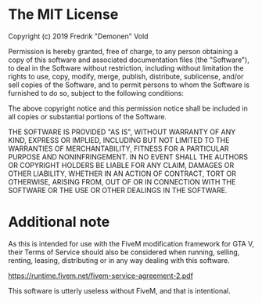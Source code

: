 The MIT License
===============

Copyright (c) 2019 Fredrik "Demonen" Vold

Permission is hereby granted, free of charge, to any person obtaining a copy
of this software and associated documentation files (the "Software"), to deal
in the Software without restriction, including without limitation the rights
to use, copy, modify, merge, publish, distribute, sublicense, and/or sell
copies of the Software, and to permit persons to whom the Software is
furnished to do so, subject to the following conditions:

The above copyright notice and this permission notice shall be included in
all copies or substantial portions of the Software.

THE SOFTWARE IS PROVIDED "AS IS", WITHOUT WARRANTY OF ANY KIND, EXPRESS OR
IMPLIED, INCLUDING BUT NOT LIMITED TO THE WARRANTIES OF MERCHANTABILITY,
FITNESS FOR A PARTICULAR PURPOSE AND NONINFRINGEMENT. IN NO EVENT SHALL THE
AUTHORS OR COPYRIGHT HOLDERS BE LIABLE FOR ANY CLAIM, DAMAGES OR OTHER
LIABILITY, WHETHER IN AN ACTION OF CONTRACT, TORT OR OTHERWISE, ARISING FROM,
OUT OF OR IN CONNECTION WITH THE SOFTWARE OR THE USE OR OTHER DEALINGS IN
THE SOFTWARE.

Additional note
===============

As this is intended for use with the FiveM modification framework for GTA V,
their Terms of Service should also be considered when running, selling,
renting, leasing, distributing or in any way dealing with this software.

https://runtime.fivem.net/fivem-service-agreement-2.pdf

This software is utterly useless without FiveM, and that is intentional.
